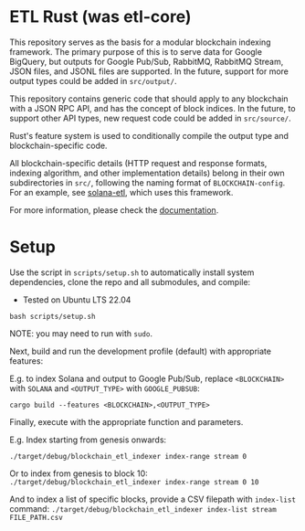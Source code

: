 # ETL Rust (was etl-core)

This repository serves as the basis for a modular blockchain indexing framework. The primary purpose of this is to serve data for Google BigQuery, but outputs for Google Pub/Sub, RabbitMQ, RabbitMQ Stream, JSON files, and JSONL files are supported. In the future, support for more output types could be added in `src/output/`.

This repository contains generic code that should apply to any blockchain with a JSON RPC API, and has the concept of block indices. In the future, to support other API types, new request code could be added in `src/source/`.

Rust's feature system is used to conditionally compile the output type and blockchain-specific code.

All blockchain-specific details (HTTP request and response formats, indexing algorithm, and other implementation details) belong in their own subdirectories in `src/`, following the naming format of `BLOCKCHAIN-config`. For an example, see [solana-etl](https://github.com/blockchain-etl/solana-etl), which uses this framework.

For more information, please check the [documentation](/docs/).

# Setup
Use the script in `scripts/setup.sh` to automatically install system dependencies, clone the repo and all submodules, and compile:
-  Tested on Ubuntu LTS 22.04
```
bash scripts/setup.sh
```
NOTE: you may need to run with `sudo`.

Next, build and run the development profile (default) with appropriate features:

E.g. to index Solana and output to Google Pub/Sub, replace `<BLOCKCHAIN>` with `SOLANA` and `<OUTPUT_TYPE>` with `GOOGLE_PUBSUB`:

`cargo build --features <BLOCKCHAIN>,<OUTPUT_TYPE>`

Finally, execute with the appropriate function and parameters.

E.g. Index starting from genesis onwards:

`./target/debug/blockchain_etl_indexer index-range stream 0`

Or to index from genesis to block 10:
`./target/debug/blockchain_etl_indexer index-range stream 0 10`

And to index a list of specific blocks, provide a CSV filepath with `index-list` command:
`./target/debug/blockchain_etl_indexer index-list stream FILE_PATH.csv`
